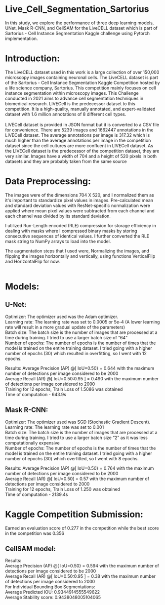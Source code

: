 # Live_Cell_Segmentation_Sartorius
In this study, we explore the performance of three deep learning models, UNet, Mask R-CNN, and CellSAM for the LiveCELL dataset which is part of Sartorius - Cell Instance Segmentation Kaggle challenge using Pytorch implementation. 

# Introduction:
The LiveCELL dataset used in this work is a large collection of over 150,000 microscopy images containing neuronal cells. The LiveCELL dataset is part of the Sartorius - Cell Instance Segmentation Kaggle Competition hosted by a life science company, Sartorius. This competition mainly focuses on cell instance segmentation within microscopy images. This Challenge conducted in 2021 aims to advance cell segmentation techniques in biomedical research. 
LIVECell is the predecessor dataset to this competition. It is a high-quality, manually annotated, and expert-validated dataset with 1.6 million annotations of 8 different cell types.<br/><br/> LIVECell dataset is provided in JSON format but it is converted to a CSV file for convenience. 
There are 5239 images and 1662447 annotations in the LIVECell dataset. The average annotations per image is 317.32 which is much higher than the average annotations per image in the competition dataset since the cell cultures are more confluent in LIVECell dataset.
As the LIVECell dataset is the predecessor of the competition dataset, they are very similar. Images have a width of 704 and a height of 520 pixels in both datasets and they are probably taken from the same source

# Data Preprocessing:  

The images were of the dimensions 704 X 520, and I  normalized them as it's important to standardize pixel values in images. Pre-calculated mean and standard deviation values with ResNet-specific normalization were applied where mean pixel values were subtracted from each channel and each channel was divided by its standard deviation. <br/>

I utilized Run-Length encoded (RLE) compression for storage efficiency in dealing with masks where I compressed binary masks by storing consecutive sequences of identical values. I further converted the RLE mask string to NumPy arrays to load into the model.<br/>

The augmentation steps that I used were, Normalizing the images, and flipping the images horizontally and vertically, using functions VerticalFlip and HorizontalFlip for now. <br/><br/>

# Models:

## U-Net:

Optimizer: The optimizer used was the Adam optimizer. <br/>
Learning rate: The learning rate was set to 0.0005 or 5e-4 (A lower learning rate will result in a more gradual update of the parameters)<br/>
Batch size: The batch size is the number of images that are processed at a time during training. I tried to use a larger batch size of “64” <br/>
Number of epochs: The number of epochs is the number of times that the model is trained on the entire training dataset. I tried going with a higher number of epochs (30)  which resulted in overfitting, so I went with 12 epochs. <br/>

Results: 
Average Precision (AP) @[ IoU=0.50} = 0.644 with the maximum number of detections per image considered to be 2000 <br/>
Average Recall (AR) @[ IoU=0.50:0.95 ] = 0.490 with the maximum number of detections per image considered to 2000 <br/>
Training for 12 epochs, Train Loss of 1.5086 was obtained<br/>
Time of computation - 643.9s<br/>

## Mask R-CNN:

Optimizer: The optimizer used was SGD (Stochastic Gradient Descent). <br/>
Learning rate: The learning rate was set to 0.001 <br/>
Batch size: The batch size is the number of images that are processed at a time during training. I tried to use a larger batch size “2” as it was less computationally expensive <br/>
Number of epochs: The number of epochs is the number of times that the model is trained on the entire training dataset. I tried going with a higher number of epochs (30)  which overfitted, so I went with 8 epochs. <br/>

Results: 
Average Precision (AP) @[ IoU=0.50} = 0.764 with the maximum number of detections per image considered to be 2000 <br/>
Average Recall (AR) @[ IoU=0.50] = 0.57 with the maximum number of detections per image considered to 2000 <br/>
Training for 12 epochs, Train Loss of 1.250 was obtained <br/>
Time of computation - 2139.4s  <br/>

# Kaggle Competition Submission:
Earned an evaluation score of 0.277 in the competition while the best score in the competition was 0.356 <br/>

## CellSAM model:

Results:<br/>
Average Precision (AP) @[ IoU=0.50} = 0.594 with the maximum number of detections per image considered to be 2000 <br/>
Average Recall (AR) @[ IoU=0.50:0.95 ] = 0.38 with the maximum number of detections per image considered to 2000 <br/>
For Individual Bounding Box Segmentations:<br/>
Average Predicted IOU:  0.9344914555549622<br/>
Average Stability score:  0.9438048005104065<br/>

